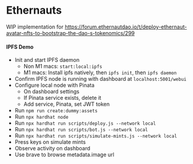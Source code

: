# Ethernauts

WIP implementation for https://forum.ethernautdao.io/t/deploy-ethernaut-avatar-nfts-to-bootstrap-the-dao-s-tokenomics/299

#### IPFS Demo
* Init and start IPFS daemon
  * Non M1 macs: `start:local:ipfs`
  * M1 macs: Install ipfs natively, then `ipfs init`, then `ipfs daemon`
* Confirm IPFS node is running with dashboard at `localhost:5001/webui`
* Configure local node with Pinata
  * On dashboard settings
  * If Pinata service exists, delete it
  * Add service, Pinata, set JWT token
* Run `npm run create:dummy:assets`
* Run `npx hardhat node`
* Run `npx hardhat run scripts/deploy.js --network local`
* Run `npx hardhat run scripts/bot.js --network local`
* Run `npx hardhat run scripts/simulate-mints.js --network local`
* Press keys on simulate mints
* Observe activity on dashboard
* Use brave to browse metadata.image url
